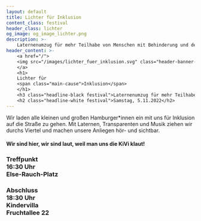 ```yaml
---
layout: default
title: Lichter für Inklusion
content_class: festival
header_class: lichter
og_image: og_image_lichter.png
description: >-
    Laternenumzug für mehr Teilhabe von Menschen mit Behinderung und den Erhalt der Kindervilla Fruchtallee
header_content: >-
    <a href="/">
    <img src="/images/lichter_fuer_inklusion.svg" class="header-banner-image" alt="Laternenumzug für Inklusion mit KiVi-Dino">
    </a>
    <h1>
    Lichter für
    <span class="main-cause">Inklusion</span>
    </h1>
    <h3 class="headline-black festival">Laternenumzug für mehr Teilhabe von Menschen mit Behinderung und den Erhalt der Kindervilla Fruchtallee</h2>
    <h2 class="headline-white festival">Samstag, 5.11.2022</h2>
---
```

<p class="p-important headline-black">
Wir laden alle kleinen und großen Hamburger*innen ein mit uns für Inklusion auf die Straße zu gehen. Mit Laternen, Transparenten und Musik ziehen wir durchs Viertel und machen unsere Anliegen hör- und sichtbar.
</p>

<h4>
Wir sind hier, wir sind laut, weil man uns die KiVi klaut!
</h4>

<h3>
<span class="headline-white">Treffpunkt</span>
<br/>
<span class="headline-black">16:30 Uhr</span>
<br/>
<span class="headline-black">Else-Rauch-Platz</span>
</h3>
<h3>
<span class="headline-white">Abschluss</span>
<br/>
<span class="headline-black">18:30 Uhr</span>
<br/>
<span class="headline-black">Kindervilla</span>
<br/>
<span class="headline-black">Fruchtallee 22</span>
</h3>
